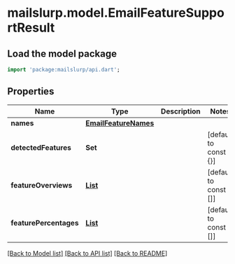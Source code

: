 # mailslurp.model.EmailFeatureSupportResult

## Load the model package
```dart
import 'package:mailslurp/api.dart';
```

## Properties
Name | Type | Description | Notes
------------ | ------------- | ------------- | -------------
**names** | [**EmailFeatureNames**](EmailFeatureNames) |  | 
**detectedFeatures** | **Set<String>** |  | [default to const {}]
**featureOverviews** | [**List<EmailFeatureOverview>**](EmailFeatureOverview) |  | [default to const []]
**featurePercentages** | [**List<EmailFeatureSupportStatusPercentage>**](EmailFeatureSupportStatusPercentage) |  | [default to const []]

[[Back to Model list]](../README#documentation-for-models) [[Back to API list]](../README#documentation-for-api-endpoints) [[Back to README]](../README)


